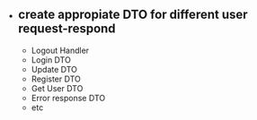 - ## create appropiate DTO for different user request-respond
  - Logout Handler
  - Login DTO
  - Update DTO
  - Register DTO
  - Get User DTO
  - Error response DTO
  - etc